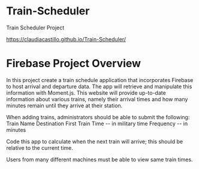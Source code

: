 # Train-Scheduler

Train Scheduler Project

https://claudiacastillo.github.io/Train-Scheduler/

# Firebase Project Overview

In this project create a train schedule application that incorporates Firebase to host arrival and departure data. 
The app will retrieve and manipulate this information with Moment.js. 
This website will provide up-to-date information about various trains, namely their arrival times and how many minutes remain until they arrive at their station.

When adding trains, administrators should be able to submit the following:
    Train Name
    Destination 
    First Train Time -- in military time
    Frequency -- in minutes
  
Code this app to calculate when the next train will arrive; this should be relative to the current time.
  
Users from many different machines must be able to view same train times.

